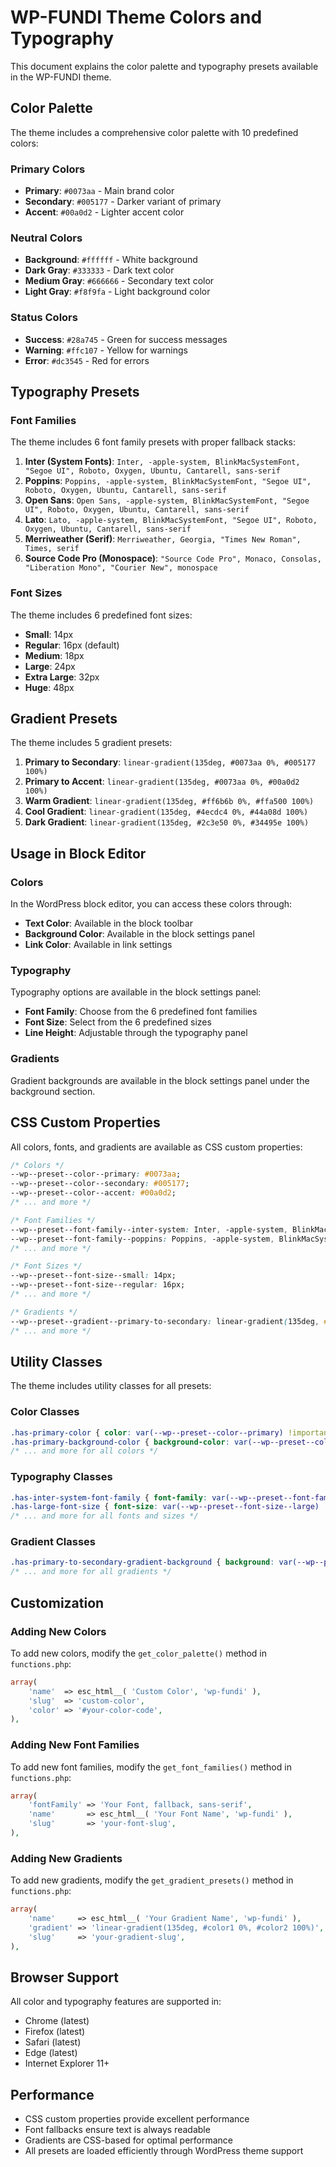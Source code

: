 # WP-FUNDI Theme Colors and Typography

This document explains the color palette and typography presets available in the WP-FUNDI theme.

## Color Palette

The theme includes a comprehensive color palette with 10 predefined colors:

### Primary Colors

- **Primary**: `#0073aa` - Main brand color
- **Secondary**: `#005177` - Darker variant of primary
- **Accent**: `#00a0d2` - Lighter accent color

### Neutral Colors

- **Background**: `#ffffff` - White background
- **Dark Gray**: `#333333` - Dark text color
- **Medium Gray**: `#666666` - Secondary text color
- **Light Gray**: `#f8f9fa` - Light background color

### Status Colors

- **Success**: `#28a745` - Green for success messages
- **Warning**: `#ffc107` - Yellow for warnings
- **Error**: `#dc3545` - Red for errors

## Typography Presets

### Font Families

The theme includes 6 font family presets with proper fallback stacks:

1. **Inter (System Fonts)**: `Inter, -apple-system, BlinkMacSystemFont, "Segoe UI", Roboto, Oxygen, Ubuntu, Cantarell, sans-serif`
2. **Poppins**: `Poppins, -apple-system, BlinkMacSystemFont, "Segoe UI", Roboto, Oxygen, Ubuntu, Cantarell, sans-serif`
3. **Open Sans**: `Open Sans, -apple-system, BlinkMacSystemFont, "Segoe UI", Roboto, Oxygen, Ubuntu, Cantarell, sans-serif`
4. **Lato**: `Lato, -apple-system, BlinkMacSystemFont, "Segoe UI", Roboto, Oxygen, Ubuntu, Cantarell, sans-serif`
5. **Merriweather (Serif)**: `Merriweather, Georgia, "Times New Roman", Times, serif`
6. **Source Code Pro (Monospace)**: `"Source Code Pro", Monaco, Consolas, "Liberation Mono", "Courier New", monospace`

### Font Sizes

The theme includes 6 predefined font sizes:

- **Small**: 14px
- **Regular**: 16px (default)
- **Medium**: 18px
- **Large**: 24px
- **Extra Large**: 32px
- **Huge**: 48px

## Gradient Presets

The theme includes 5 gradient presets:

1. **Primary to Secondary**: `linear-gradient(135deg, #0073aa 0%, #005177 100%)`
2. **Primary to Accent**: `linear-gradient(135deg, #0073aa 0%, #00a0d2 100%)`
3. **Warm Gradient**: `linear-gradient(135deg, #ff6b6b 0%, #ffa500 100%)`
4. **Cool Gradient**: `linear-gradient(135deg, #4ecdc4 0%, #44a08d 100%)`
5. **Dark Gradient**: `linear-gradient(135deg, #2c3e50 0%, #34495e 100%)`

## Usage in Block Editor

### Colors

In the WordPress block editor, you can access these colors through:

- **Text Color**: Available in the block toolbar
- **Background Color**: Available in the block settings panel
- **Link Color**: Available in link settings

### Typography

Typography options are available in the block settings panel:

- **Font Family**: Choose from the 6 predefined font families
- **Font Size**: Select from the 6 predefined sizes
- **Line Height**: Adjustable through the typography panel

### Gradients

Gradient backgrounds are available in the block settings panel under the background section.

## CSS Custom Properties

All colors, fonts, and gradients are available as CSS custom properties:

```css
/* Colors */
--wp--preset--color--primary: #0073aa;
--wp--preset--color--secondary: #005177;
--wp--preset--color--accent: #00a0d2;
/* ... and more */

/* Font Families */
--wp--preset--font-family--inter-system: Inter, -apple-system, BlinkMacSystemFont, "Segoe UI", Roboto, Oxygen, Ubuntu, Cantarell, sans-serif;
--wp--preset--font-family--poppins: Poppins, -apple-system, BlinkMacSystemFont, "Segoe UI", Roboto, Oxygen, Ubuntu, Cantarell, sans-serif;
/* ... and more */

/* Font Sizes */
--wp--preset--font-size--small: 14px;
--wp--preset--font-size--regular: 16px;
/* ... and more */

/* Gradients */
--wp--preset--gradient--primary-to-secondary: linear-gradient(135deg, #0073aa 0%, #005177 100%);
/* ... and more */
```

## Utility Classes

The theme includes utility classes for all presets:

### Color Classes

```css
.has-primary-color { color: var(--wp--preset--color--primary) !important; }
.has-primary-background-color { background-color: var(--wp--preset--color--primary) !important; }
/* ... and more for all colors */
```

### Typography Classes

```css
.has-inter-system-font-family { font-family: var(--wp--preset--font-family--inter-system) !important; }
.has-large-font-size { font-size: var(--wp--preset--font-size--large) !important; }
/* ... and more for all fonts and sizes */
```

### Gradient Classes

```css
.has-primary-to-secondary-gradient-background { background: var(--wp--preset--gradient--primary-to-secondary) !important; }
/* ... and more for all gradients */
```

## Customization

### Adding New Colors

To add new colors, modify the `get_color_palette()` method in `functions.php`:

```php
array(
    'name'  => esc_html__( 'Custom Color', 'wp-fundi' ),
    'slug'  => 'custom-color',
    'color' => '#your-color-code',
),
```

### Adding New Font Families

To add new font families, modify the `get_font_families()` method in `functions.php`:

```php
array(
    'fontFamily' => 'Your Font, fallback, sans-serif',
    'name'       => esc_html__( 'Your Font Name', 'wp-fundi' ),
    'slug'       => 'your-font-slug',
),
```

### Adding New Gradients

To add new gradients, modify the `get_gradient_presets()` method in `functions.php`:

```php
array(
    'name'     => esc_html__( 'Your Gradient Name', 'wp-fundi' ),
    'gradient' => 'linear-gradient(135deg, #color1 0%, #color2 100%)',
    'slug'     => 'your-gradient-slug',
),
```

## Browser Support

All color and typography features are supported in:

- Chrome (latest)
- Firefox (latest)
- Safari (latest)
- Edge (latest)
- Internet Explorer 11+

## Performance

- CSS custom properties provide excellent performance
- Font fallbacks ensure text is always readable
- Gradients are CSS-based for optimal performance
- All presets are loaded efficiently through WordPress theme support
